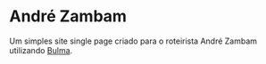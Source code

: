 # André Zambam

Um simples site single page criado para o roteirista André Zambam utilizando [Bulma](http://bulma.io).
